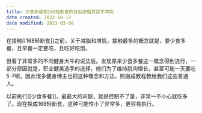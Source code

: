 ```yaml
---
title: 少食多餐和168轻断食的背后原理其实不冲突
date created: 2022-10-13
date modified: 2023-03-08
---
```


在接触[[168轻断食]]之前，关于减脂和增肌，接触最多的概念就是，要少食多餐，且早餐一定要吃，且吃好吃饱。

但看了非常多的不同健身大牛的说法后。发现原来少食多餐这一概念得到流行，一部分原因就是，职业健美选手的选择，他们为了维持肌肉增长，甚至可能一天要吃5-7顿，因此很多健身博主也把这种理念和方法，照搬成教程教给我们这些普通人。

以前执行[[少食多餐]]，最最大的问题，就是控制不了量，非常一不小心就吃多了。现在换成168轻断食，这种可能性小了非常多，更容易执行。
